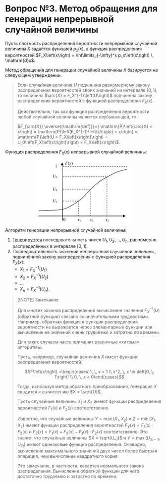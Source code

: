 # Вопрос №3. Метод обращения для генерации непрерывной случайной величины

Пусть плотность распределения вероятности непрерывной случайной величины $X$
задаётся функцией $p_x\left(x\right)$, а функция распределения вероятностей
$F_X\left(x\right) = \int\limits_{-\infty}^x p_x\left(x\right) \, \mathrm{d}x$.

Метод обращения для генерации случайной величины $X$ базируется на следующем
утверждении:

> Если случайная величина $U$ подчинена равномерному закону распределения
> вероятностей своих значений на интервале $\left[0, \, 1\right)$, то величина
> $\arc{X} = F_X^{-1}\left(U\right)$ подчинена закону распределения вероятностей
> с функцией распределения $F_X\left(x\right)$.
>
> Действительно, так как функция распределения вероятности любой случайной
> величины является неубывающей, то
>
> $F_{\arc{X}} \overset{\mathrm{def}}{=} \mathrm{P}\left(\arc{X} < x\right) = \mathrm{P}\left(F_X^{-1}\left(U\right) < x\right) = \mathrm{P}\left(U < F_X\left(x\right)\right) = U_0\left(F_X\left(x\right)\right) = F_X\left(x\right)$.

Функция распределения $F_X\left(x\right)$ непрерывной случайной величины:

<center>
<img src="images/q-3-crv-cdf.png" alt="Функция распределения непрерывной
случайной величины" width="300">
</center>

Алгоритм генерации непрерывной случайной величины:

1. [Генерируется](./question-1.md) последовательность чисел
   $U_1, U_2, \ldots, U_n$, равномерно распределённых в интервале
   $\left[0, \, 1\right)$.
2. Последовательность значений непрерывной случайной величины, подчинённой
   закону распределения с функцией распределения $F_X\left(x\right)$:
   - $X_1 = F_X^{-1}\left(U_1\right)$
   - $X_2 = F_X^{-1}\left(U_2\right)$
   - $\ldots$
   - $X_n = F_X^{-1}\left(U_n\right)$.

> [!NOTE] Замечание
>
> Для многих законов распределений вычисление значения $F_X^{-1}\left(U\right)$
> (обратной функции) связано со значительными трудностями. Например, обратная
> функция к функции распределения вероятности не выражается через элементарные
> функции или вычисление её значений очень трудоёмко и затратно по времени.
>
> Для таких случаем часто применят различные «хитрые» алгоритмы.
>
> Пусть, например, случайная величина $X$ имеет функцию распределения
> вероятностей:
>
> $$F\left(x\right) =\begin{cases}1, \, x > 1 \\ x^2, \, x \in \left[0, \, 1\right] \\ 0, \, x < 0\end{cases}$$
>
> Тогда, используя метод обратного преобразования, генерация $X$ сводится к
> вычислению $X = \sqrt{U}$.
>
> Пусть случайные величины $X_1$ и $X_2$ имеют функции распределения
> вероятностей $F_1\left(x\right)$ и $F_2\left(x\right)$ соответственно.
>
> Известно, что случайные величины $Y = \max\left(X_1, \, X_2\right)$ и
> $Z = \min\left(X_1, \,X_2\right)$ имеют функции распределения вероятностей
> $F_Y\left(x\right) = F_1\left(x\right) \cdot F_2\left(x\right)$ и
> $F_Z\left(x\right) = F_1\left(x\right) + F_2\left(x\right) - F_1\left(x\right) \cdot F_2\left(x\right)$
> соответственно. Это значит, что случайные величины $X = \sqrt{U_j}$ и
> $Y = \max\left(U_{2i-1}, \, U_{2i}\right)$ имеют одинаковые функции
> распределения. Очевидно, вычисление максимального значений двух чисел более
> быстрая операция, чем вычисление квадратного корня.
>
> Это замечание, в частности, касается нормального закона распределения.
> Вычисление обратной функции для него достаточно трудоёмко и затратно по
> времени.

